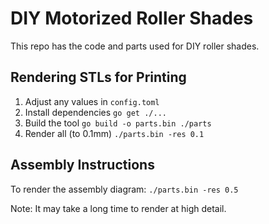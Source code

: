 # DIY Motorized Roller Shades

This repo has the code and parts used for DIY roller shades.

## Rendering STLs for Printing

1. Adjust any values in `config.toml`
2. Install dependencies
    ```go get ./...```
3. Build the tool
    ```go build -o parts.bin ./parts```
4. Render all (to 0.1mm)
    ```./parts.bin -res 0.1```

## Assembly Instructions

To render the assembly diagram:
```./parts.bin -res 0.5```

Note: It may take a long time to render at high detail.

